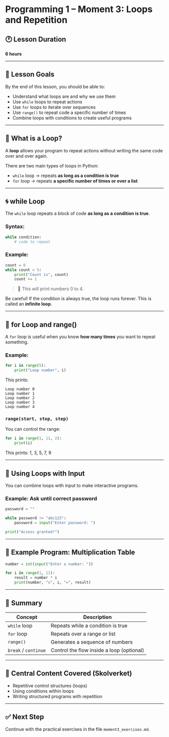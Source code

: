 # Programming 1 – Moment 3: Loops and Repetition

## 🕐 Lesson Duration
**6 hours**

---

## 🎯 Lesson Goals
By the end of this lesson, you should be able to:

- Understand what loops are and why we use them
- Use `while` loops to repeat actions
- Use `for` loops to iterate over sequences
- Use `range()` to repeat code a specific number of times
- Combine loops with conditions to create useful programs

---

## 🔁 What is a Loop?

A **loop** allows your program to repeat actions without writing the same code over and over again.

There are two main types of loops in Python:
- `while` loop → repeats **as long as a condition is true**
- `for` loop → repeats **a specific number of times or over a list**

---

## 🌀 while Loop

The `while` loop repeats a block of code **as long as a condition is true**.

### Syntax:
```python
while condition:
    # code to repeat
```

### Example:
```python
count = 0
while count < 5:
    print("Count is", count)
    count += 1
```

> 🔁 This will print numbers 0 to 4.

Be careful! If the condition is always true, the loop runs forever. This is called an **infinite loop**.

---

## 🔢 for Loop and range()

A `for` loop is useful when you know **how many times** you want to repeat something.

### Example:
```python
for i in range(5):
    print("Loop number", i)
```

This prints:
```
Loop number 0
Loop number 1
Loop number 2
Loop number 3
Loop number 4
```

### `range(start, stop, step)`

You can control the range:
```python
for i in range(1, 11, 2):
    print(i)
```

This prints: 1, 3, 5, 7, 9

---

## 🧾 Using Loops with Input

You can combine loops with input to make interactive programs.

### Example: Ask until correct password
```python
password = ""

while password != "abc123":
    password = input("Enter password: ")

print("Access granted!")
```

---

## 🧪 Example Program: Multiplication Table

```python
number = int(input("Enter a number: "))

for i in range(1, 11):
    result = number * i
    print(number, "x", i, "=", result)
```

---

## 🧩 Summary

| Concept         | Description                                    |
|------------------|------------------------------------------------|
| `while` loop     | Repeats while a condition is true              |
| `for` loop       | Repeats over a range or list                   |
| `range()`        | Generates a sequence of numbers                |
| `break` / `continue` | Control the flow inside a loop (optional)  |

---

## 📌 Central Content Covered (Skolverket)

- Repetitive control structures (loops)
- Using conditions within loops
- Writing structured programs with repetition

---

## ✅ Next Step
Continue with the practical exercises in the file `moment3_exercises.md`.
